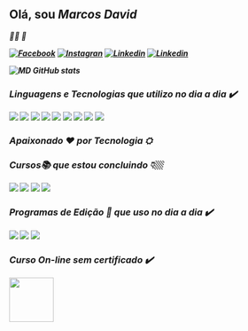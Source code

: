 ### <h2>Olá, sou <i><b>Marcos David</h2> 👨‍🦱 👋
[![Facebook](https://img.shields.io/badge/Facebook-1877F2?style=for-the-badge&logo=facebook&logoColor=white)](https://www.facebook.com/marc05d4vid)
[![Instagran](https://img.shields.io/badge/Instagram-E4405F?style=for-the-badge&logo=instagram&logoColor=white)](https://www.instagram.com/mdavidgomes/)
[![Linkedin](https://img.shields.io/badge/LinkedIn-0077B5?style=for-the-badge&logo=linkedin&logoColor=white)](http://www.linkedin.com/in/marcos-david-b70250119)
[![Linkedin](https://img.shields.io/badge/WhatsApp-25D366?style=for-the-badge&logo=whatsapp&logoColor=white)](https://wa.me/qr/BKVUVCV3TN7PN1)

![MD GitHub stats](https://github-readme-stats.vercel.app/api?username=mdg0m35&show_icons=true&theme=merko)

### Linguagens e Tecnologias que utilizo no dia a dia ✔️

![](https://img.shields.io/badge/JavaScript-323330?style=for-the-badge&logo=javascript&logoColor=F7DF1E)
![](https://img.shields.io/badge/jQuery-0769AD?style=for-the-badge&logo=jquery&logoColor=white)
![](https://img.shields.io/badge/Bootstrap-563D7C?style=for-the-badge&logo=bootstrap&logoColor=white)
![](https://img.shields.io/badge/Angular-DD0031?style=for-the-badge&logo=angular&logoColor=white)
![](https://img.shields.io/badge/Java-ED8B00?style=for-the-badge&logo=java&logoColor=white)
![](https://img.shields.io/badge/CSS3-1572B6?style=for-the-badge&logo=css3&logoColor=white)
![](	https://img.shields.io/badge/HTML5-E34F26?style=for-the-badge&logo=html5&logoColor=white)
![](https://img.shields.io/badge/Spring-6DB33F?style=for-the-badge&logo=spring&logoColor=white)
![](https://img.shields.io/badge/MySQL-00000F?style=for-the-badge&logo=mysql&logoColor=white)

### Apaixonado ❤️ por Tecnologia ⛭
### Cursos📚 que estou concluindo  👇🏼
![](https://img.shields.io/badge/Vue.js-35495E?style=for-the-badge&logo=vue.js&logoColor=4FC08D0)
![](https://img.shields.io/badge/AngularJS-E23237?style=for-the-badge&logo=angularjs&logoColor=white)
![](https://img.shields.io/badge/React-20232A?style=for-the-badge&logo=react&logoColor=61DAFB)
![](https://img.shields.io/badge/Node.js-43853D?style=for-the-badge&logo=node.js&logoColor=white)

### Programas de Edição 🎨 que uso no dia a dia ✔️
![](https://aleen42.github.io/badges/src/photoshop.svg)
![](https://aleen42.github.io/badges/src/illustrator.svg)
![](https://aleen42.github.io/badges/src/after_effects.svg)
  
### Curso On-line sem certificado ✔️
   <img src="https://user-images.githubusercontent.com/57731043/151671333-614718d2-303d-4831-8f5c-d94e28cfc697.png" width="80px">
      
    

    



    

      

    
